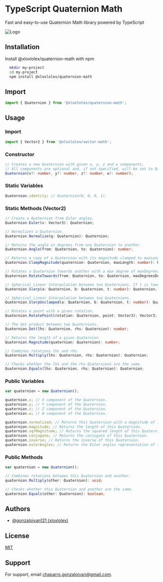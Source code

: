 
# TypeScript Quaternion Math

Fast and easy-to-use Quaternion Math library powered by TypeScript


![Logo](https://socialify.git.ci/gonzaloivan121/quaternion-math/image?description=1&descriptionEditable=Fast%20and%20easy-to-use%20Quaternion%20Math%20library%20powered%20by%20TypeScript&font=Source%20Code%20Pro&forks=1&issues=1&language=1&name=1&owner=1&pattern=Circuit%20Board&pulls=1&stargazers=1&theme=Auto)


## Installation

Install @xloxlolex/quaternion-math with npm

```bash
  mkdir my-project
  cd my-project
  npm install @xloxlolex/quaternion-math
```
    
## Import
```typescript
import { Quaternion } from '@xloxlolex/quaternion-math';
```

## Usage

### Import

```typescript
import { Vector2 } from '@xloxlolex/vector-math';
```

### Constructor

```typescript
// Creates a new Quaternion with given x, y, z and w components.
// All components are optional and, if not specified, will be set to Quaternion.identity by default.
Quaternion(x?: number, y?: number, z?: number, w?: number);
```

### Static Variables

```typescript
Quaternion.identity; // Quaternion(0, 0, 0, 1).
```

### Static Methods (Vector2)

```typescript
// Create a Quaternion from Euler angles.
Quaternion.Euler(v: Vector3): Quaternion;

// Normalizes a Quaternion.
Quaternion.Normalize(q: Quaternion): Quaternion;

// Returns the angle in degrees from one Quaternion to another.
Quaternion.Angle(from: Quaternion, to: Quaternion): number;

// Returns a copy of a Quaternion with its magnitude clamped to maxLength.
Quaternion.ClampMagnitude(quaternion: Quaternion, maxLength: number): Quaternion;

// Rotates a Quaternion towards another with a max degree of maxDegreesDelta.
Quaternion.RotateTowards(from: Quaternion, to: Quaternion, maxDegreesDelta: number): Quaternion;

// Spherical Linear Interpolation between two Quaternions. If t is lower than 0, return a. If t is greater than 1, return b.
Quaternion.Slerp(a: Quaternion, b: Quaternion, t: number): Quaternion;

// Spherical Linear Interpolation between two Quaternions.
Quaternion.SlerpUnclamped(a: Quaternion, b: Quaternion, t: number): Quaternion;

// Rotates a point with a given rotation.
Quaternion.RotatePoint(rotation: Quaternion, point: Vector3): Vector3;

// The dot product between two Quaternions.
Quaternion.Dot(lhs: Quaternion, rhs: Quaternion): number;

// Returns the length of a given Quaternion
Quaternion.Magnitude(quaternion: Quaternion): number;

// Combines rotations lhs and rhs.
Quaternion.Multiply(lhs: Quaternion, rhs: Quaternion): Quaternion;

// Checks whether the lhs and the rhs Quaternions are the same.
Quaternion.Equals(lhs: Quaternion, rhs: Quaternion): Quaternion;
```

### Public Variables

```typescript
var quaternion = new Quaternion();

quaternion.x; // X component of the Quaternion.
quaternion.y; // Y component of the Quaternion.
quaternion.z; // Z component of the Quaternion.
quaternion.w; // W component of the Quaternion.

quaternion.normalized; // Returns this Quaternion with a magnitude of 1 (Read Only).
quaternion.magnitude; // Returns the length of this Quaternion.
quaternion.sqrMagnitude; // Returns the squared length of this Quaternion.
quaternion.conjugate; // Returns the conjugate of this Quaternion.
quaternion.inverse; // Returns the inverse of this Quaternion.
quaternion.eulerAngles; // Returns the Euler angles representation of this Quaternion.
```

### Public Methods

```typescript
var quaternion = new Quaternion();

// Combines rotations between this Quaternion and another.
quaternion.Multiply(other: Quaternion): void;

// Checks whether this Quaternion and another are the same.
quaternion.Equals(other: Quaternion): boolean;
```
## Authors

- [@gonzaloivan121 (xloxlolex)](https://www.github.com/gonzaloivan121)


## License

[MIT](https://choosealicense.com/licenses/mit/)


## Support

For support, email chaparro.gonzaloivan@gmail.com.

